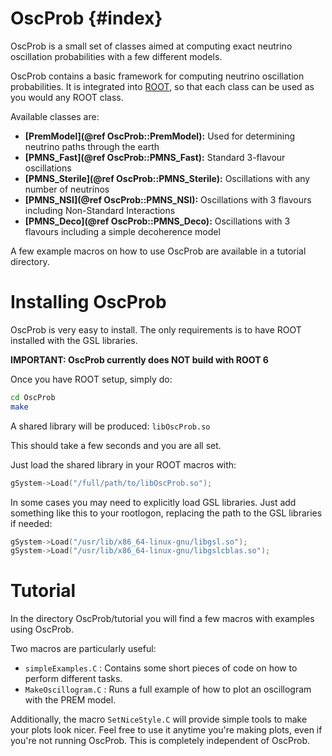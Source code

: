 # OscProb  {#index}

OscProb is a small set of classes aimed at computing exact neutrino oscillation probabilities with a few different models.

OscProb contains a basic framework for computing neutrino oscillation probabilities. It is integrated into [ROOT](https://root.cern.ch/), so that each class can be used as you would any ROOT class.

Available classes are:
- **[PremModel](@ref OscProb::PremModel):** Used for determining neutrino paths through the earth
- **[PMNS_Fast](@ref OscProb::PMNS_Fast):** Standard 3-flavour oscillations
- **[PMNS_Sterile](@ref OscProb::PMNS_Sterile):** Oscillations with any number of neutrinos
- **[PMNS_NSI](@ref OscProb::PMNS_NSI):** Oscillations with 3 flavours including Non-Standard Interactions
- **[PMNS_Deco](@ref OscProb::PMNS_Deco):** Oscillations with 3 flavours including a simple decoherence model

A few example macros on how to use OscProb are available in a tutorial directory.

# Installing OscProb

OscProb is very easy to install. The only requirements is to have ROOT installed with the GSL libraries.

**IMPORTANT: OscProb currently does NOT build with ROOT 6**

Once you have ROOT setup, simply do:
```sh
cd OscProb
make
```

A shared library will be produced: ```libOscProb.so```

This should take a few seconds and you are all set.

Just load the shared library in your ROOT macros with:
```cpp
gSystem->Load("/full/path/to/libOscProb.so");
```

In some cases you may need to explicitly load GSL libraries. Just add something like this to your rootlogon, replacing the path to the GSL libraries if needed:
```cpp
gSystem->Load("/usr/lib/x86_64-linux-gnu/libgsl.so");
gSystem->Load("/usr/lib/x86_64-linux-gnu/libgslcblas.so");
```

# Tutorial

In the directory OscProb/tutorial you will find a few macros with examples using OscProb.

Two macros are particularly useful:
- ```simpleExamples.C``` : Contains some short pieces of code on how to perform different tasks.
- ```MakeOscillogram.C``` : Runs a full example of how to plot an oscillogram with the PREM model.

Additionally, the macro ```SetNiceStyle.C``` will provide simple tools to make your plots look nicer. Feel free to use it anytime you're making plots, even if you're not running OscProb. This is completely independent of OscProb.

